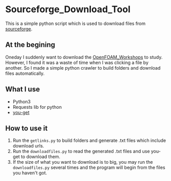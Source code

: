 # Sourceforge_Download_Tool
 This is a simple python script which is used to download files from [sourceforge](https://sourceforge.net/). 
## At the begining
 Oneday I suddenly want to download the [OpenFOAM_Workshops](https://sourceforge.net/projects/openfoam-extend/files/OpenFOAM_Workshops/) to study. However, I found it was a waste of time when I was clicking a file by another. So I made a simple python crawler to build folders and download files automatically.
## What I use
 - Python3
 - Requests lib for python
 - [you-get](https://you-get.org/)
## How to use it
 1. Run the `getlinks.py` to build folders and generate .txt files which include download urls.
 2. Run the `downloadfiles.py` to read the generated .txt files and use you-get to download them.
 3. If the size of what you want to download is to big, you may run the `downloadfiles.py` several times and the program will begin from the files you haven't got.
